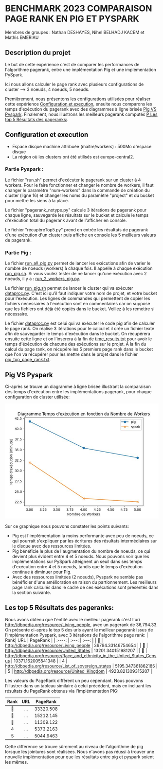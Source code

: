 # BENCHMARK 2023 COMPARAISON PAGE RANK EN PIG ET PYSPARK

Membres de groupes : Nathan DESHAYES, Nihel BELHADJ KACEM et Mathis EMERIAU

## Description du projet
Le but de cette expérience c'est de comparer les performances de l'algorithme pagerank, entre une implémentation Pig et une implémentation PySpark.

Ici nous allons calculer le page rank avec plusieurs configurations de cluster --> 3 noeuds, 4 noeuds, 5 noeuds.

Premièrement, nous présentons les configurations utilisées pour réaliser cette expérience [Configuration et execution](#configuration), ensuite nous comparons les temps d'exécution du pagerank avec des diagrammes à ligne brisée  [Pig VS Pyspark](#PgVSps). Finalement, nous illustrons les meilleurs pagerank computés [P Les top 5 Résultats des pageranks:](#top5). 

<a id="configuration" style="color: black;">

## Configuration et execution </a>
- Espace disque machine attribuée (maître/workers) : 500Mo d'espace disque
- La région où les clusters ont été utilisés est europe-central2. 

### Partie Pyspark :

Le fichier "run.sh" permet d'exécuter le pagerank sur un cluster à 4 workers. Pour le faire fonctionner et changer le nombre de workers, il faut changer le paramètre "num-workers" dans la commande de création du cluster (ligne 16) et changer les noms du paramètre "project" et du bucket pour mettre les siens à la place.

Le fichier "pagerank_notype.py" calcule 3 itérations de pagerank pour chaque ligne, sauvegarde les résultats sur le bucket et calcule le temps d'exécution total du pagerank avant de l'afficher en console.

Le fichier "récupèreTop5.py" prend en entrée les résultats de pagerank d'une exécution d'un cluster puis affiche en console les 5 meilleurs valeurs de pagerank.

### Partie Pig :

Le fichier [run_all_pig.py](./pig/run_all_pig.py) permet de lancer les exécutions afin de varier le nombre de noeuds (workers) à chaque fois. Il appelle à chaque exécution [run_pig.sh](./pig/run_pig.sh). Si vous voulez tester de ne lancer qu'une exécution avec 2 noeuds, il y a : [run_2_workers_pig.py](./pig/run_2_workers_pig.py).

Le fichier [run_pig.sh](./pig/run_pig.sh) permet de lancer le cluster qui va exécuter [dataproc.py](./pig/dataproc.py). C'est ici qu'il faut indiquer votre nom de projet, et votre bucket pour l'exécution. Les lignes de commandes qui permettent de copier les fichiers nécessaires à l'exécution sont en commentaires car on suppose que les fichiers ont déjà été copiés dans le bucket. Veillez à les remettre si nécessaire.

Le fichier [dataproc.py](./pig/dataproc.py) est celui qui va exécuter le code pig afin de calculer le page rank. On réalise 3 itérations pour le calcul et il crée un fichier texte afin de sauvegarder le temps d'exécution dans le bucket. On récupérera ensuite cette ligne et on l'insérera à la fin de [time_results.txt](./pig/time_results.txt) pour avoir le temps d'éxécution de chacune des exécutions sur le projet. À la fin du calcul du page rank, on récupére les 5 premiers page rank dans le bucket que l'on va récupérer pour les mettre dans le projet dans le fichier [pig_top_page_rank.txt](./pig/pig_top_page_rank.txt).


<a id="PgVSps" style="color: black; ">

## Pig VS Pyspark </a>
Ci-après se trouve un diagramme à ligne brisée illustrant la comparaison des temps d'exécution entre les implémentations pagerank, pour chaque configuration de cluster utilisée:


![Texte alternatif](./diagramme.jpeg)

Sur ce graphique nous pouvons constater les points suivants:

- Pig est l'implémentation la moins performante avec peu de noeuds, ce qui pourrait s'expliquer par les écritures des résultats intermédiaires sur le disque avec des ressources limitées.
- Pig bénéficie le plus de l'augmentation du nombre de noeuds, ce qui devient plus évident entre 4 et 5 noeuds. Nous pouvons voir que les implémentations sur PySpark atteignent un seuil dans ses temps d'exécution entre 4 et 5 noeuds, tandis que le temps d'exécution continue à diminuer pour Pig.
- Avec des ressources limitées (2 noeuds), Pyspark ne semble pas bénéficier d'une amélioration en raison du partionnement.
Les meilleurs page rank calculés dans le cadre de ces exécutions sont présentés dans la section suivante.
<a id="top5" style="color: black; ">

## Les top 5 Résultats des pageranks: </a>
Nous avons obtenu que l'entité avec le meilleur pagerank c'est l'uri http://dbpedia.org/resource/Living_people, avec un pagerank de 36,794.33. On présente ci-après le top 5 des uris ayant le meilleur pagerank issus de l'implémentation Pyspark, avec 3 itérations de l'algorithme page rank:
| Rank| URL | PageRank |
| :----: | :---: | :---: |
| 🥇 | <http://dbpedia.org/resource/Living_people>  | 36794.33146754654 |
| 🥈 | <http://dbpedia.org/resource/United_States> | 13201.340151981207 |
| 🥉 | <http://dbpedia.org/resource/Race_and_ethnicity_in_the_United_States_Census> | 10371.162005541348 |
| 4 | <http://dbpedia.org/resource/List_of_sovereign_states> | 5195.347361862185 |
| 5 | <http://dbpedia.org/resource/United_Kingdom> | 4923.821309315207 |

Les valeurs du PageRank diffèrent un peu cependant. 
Nous pouvons l'illustrer dans un tableau similaire à celui précédent, mais en incluant les résultats du PageRank obtenus via l'implémentation PIG:

 | Rank | URL | PageRank |
| :----: | :---: | :---: |
| 🥇 | ... | 33320.508 |
| 🥈 | ... | 15212.145 |
| 🥉 | ... | 11309.122 |
| 4  | ... | 5373.2163 |
| 5  | ... | 5044.9463 |

Cette différence se trouve sûrement au niveau de l'algorithme de pig lorsque les jointures sont réalisées. Nous n'avons pas réussi à trouver une nouvelle implémentation pour que les résultats entre pig et pyspark soient les mêmes.